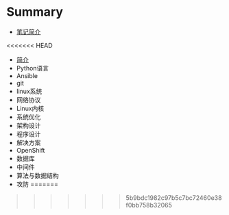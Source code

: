 # Summary

* [笔记简介](README.md)

<<<<<<< HEAD
* [简介](README.md)
* Python语言
* Ansible
* git
* linux系统
* 网络协议
* Linux内核
* 系统优化
* 架构设计
* 程序设计
* 解决方案
* OpenShift
* 数据库
* 中间件
* 算法与数据结构
* 攻防
=======
>>>>>>> 5b9bdc1982c97b5c7bc72460e38f0bb758b32065
